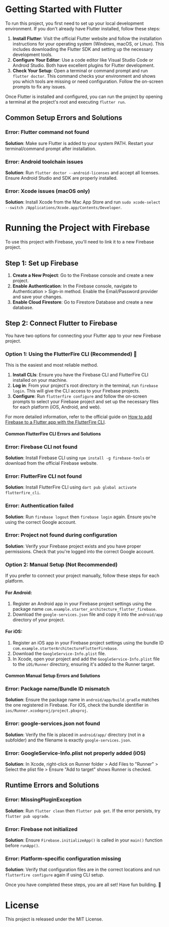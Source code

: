 # Getting Started with Flutter

To run this project, you first need to set up your local development environment. If you don't already have Flutter installed, follow these steps:

1. **Install Flutter**: Visit the official Flutter website and follow the installation instructions for your operating system (Windows, macOS, or Linux). This includes downloading the Flutter SDK and setting up the necessary development tools.
2. **Configure Your Editor**: Use a code editor like Visual Studio Code or Android Studio. Both have excellent plugins for Flutter development.
3. **Check Your Setup**: Open a terminal or command prompt and run `flutter doctor`. This command checks your environment and shows you which tools are missing or need configuration. Follow the on-screen prompts to fix any issues.

Once Flutter is installed and configured, you can run the project by opening a terminal at the project's root and executing `flutter run`.

## Common Setup Errors and Solutions

### Error: Flutter command not found

**Solution**: Make sure Flutter is added to your system PATH. Restart your terminal/command prompt after installation.

### Error: Android toolchain issues

**Solution**: Run `flutter doctor --android-licenses` and accept all licenses. Ensure Android Studio and SDK are properly installed.

### Error: Xcode issues (macOS only)

**Solution**: Install Xcode from the Mac App Store and run `sudo xcode-select --switch /Applications/Xcode.app/Contents/Developer`.

# Running the Project with Firebase

To use this project with Firebase, you'll need to link it to a new Firebase project.

## Step 1: Set up Firebase

1. **Create a New Project**: Go to the Firebase console and create a new project.
2. **Enable Authentication**: In the Firebase console, navigate to Authentication > Sign-in method. Enable the Email/Password provider and save your changes.
3. **Enable Cloud Firestore**: Go to Firestore Database and create a new database.

## Step 2: Connect Flutter to Firebase

You have two options for connecting your Flutter app to your new Firebase project.

### Option 1: Using the FlutterFire CLI (Recommended) 🚀

This is the easiest and most reliable method.

1. **Install CLIs**: Ensure you have the Firebase CLI and FlutterFire CLI installed on your machine.
2. **Log in**: From your project's root directory in the terminal, run `firebase login`. This will give the CLI access to your Firebase projects.
3. **Configure**: Run `flutterfire configure` and follow the on-screen prompts to select your Firebase project and set up the necessary files for each platform (iOS, Android, and web).

For more detailed information, refer to the official guide on [How to add Firebase to a Flutter app with the FlutterFire CLI](https://firebase.google.com/docs/flutter/setup).

#### Common FlutterFire CLI Errors and Solutions

### Error: Firebase CLI not found

**Solution**: Install Firebase CLI using `npm install -g firebase-tools` or download from the official Firebase website.

### Error: FlutterFire CLI not found

**Solution**: Install FlutterFire CLI using `dart pub global activate flutterfire_cli`.

### Error: Authentication failed

**Solution**: Run `firebase logout` then `firebase login` again. Ensure you're using the correct Google account.

### Error: Project not found during configuration

**Solution**: Verify your Firebase project exists and you have proper permissions. Check that you're logged into the correct Google account.

### Option 2: Manual Setup (Not Recommended)

If you prefer to connect your project manually, follow these steps for each platform.

#### For Android:

1. Register an Android app in your Firebase project settings using the package name `com.example.starter_architecture_flutter_firebase`.
2. Download the `google-services.json` file and copy it into the `android/app` directory of your project.

#### For iOS:

1. Register an iOS app in your Firebase project settings using the bundle ID `com.example.starterArchitectureFlutterFirebase`.
2. Download the `GoogleService-Info.plist` file.
3. In Xcode, open your project and add the `GoogleService-Info.plist` file to the `iOS/Runner` directory, ensuring it's added to the Runner target.

#### Common Manual Setup Errors and Solutions

### Error: Package name/Bundle ID mismatch

**Solution**: Ensure the package name in `android/app/build.gradle` matches the one registered in Firebase. For iOS, check the bundle identifier in `ios/Runner.xcodeproj/project.pbxproj`.

### Error: google-services.json not found

**Solution**: Verify the file is placed in `android/app/` directory (not in a subfolder) and the filename is exactly `google-services.json`.

### Error: GoogleService-Info.plist not properly added (iOS)

**Solution**: In Xcode, right-click on Runner folder > Add Files to "Runner" > Select the plist file > Ensure "Add to target" shows Runner is checked.

## Runtime Errors and Solutions

### Error: MissingPluginException

**Solution**: Run `flutter clean` then `flutter pub get`. If the error persists, try `flutter pub upgrade`.

### Error: Firebase not initialized

**Solution**: Ensure `Firebase.initializeApp()` is called in your `main()` function before `runApp()`.

### Error: Platform-specific configuration missing

**Solution**: Verify that configuration files are in the correct locations and run `flutterfire configure` again if using CLI setup.

Once you have completed these steps, you are all set! Have fun building. 🥳

# License

This project is released under the MIT License.
